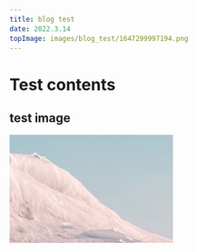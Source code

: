 ```yaml
---
title: blog test
date: 2022.3.14
topImage: images/blog_test/1647299997194.png
---
```


# Test contents

test image
---


![picture 2](images/blog_test/1647299997194.png)  


